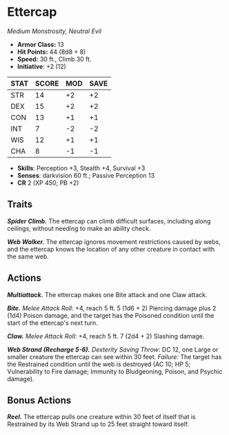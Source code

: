 # Ettercap

*Medium Monstrosity, Neutral Evil*

- **Armor Class:** 13
- **Hit Points:** 44 (8d8 + 8)
- **Speed:** 30 ft., Climb 30 ft.
- **Initiative**: +2 (12)

|STAT|SCORE|MOD|SAVE|
| --- | --- | --- | ---- |
| STR | 14 | +2 | +2 |
| DEX | 15 | +2 | +2 |
| CON | 13 | +1 | +1 |
| INT | 7 | -2 | -2 |
| WIS | 12 | +1 | +1 |
| CHA | 8 | -1 | -1 |

- **Skills**: Perception +3, Stealth +4, Survival +3
- **Senses**: darkvision 60 ft.; Passive Perception 13
- **CR** 2 (XP 450; PB +2)

## Traits

***Spider Climb.*** The ettercap can climb difficult surfaces, including along ceilings, without needing to make an ability check.

***Web Walker.*** The ettercap ignores movement restrictions caused by webs, and the ettercap knows the location of any other creature in contact with the same web.


## Actions

***Multiattack.*** The ettercap makes one Bite attack and one Claw attack.

***Bite.*** *Melee Attack Roll:* +4, reach 5 ft. 5 (1d6 + 2) Piercing damage plus 2 (1d4) Poison damage, and the target has the Poisoned condition until the start of the ettercap's next turn.

***Claw.*** *Melee Attack Roll:* +4, reach 5 ft. 7 (2d4 + 2) Slashing damage.

***Web Strand (Recharge 5-6).*** *Dexterity Saving Throw*: DC 12, one Large or smaller creature the ettercap can see within 30 feet. *Failure:*  The target has the Restrained condition until the web is destroyed (AC 10; HP 5; Vulnerability to Fire damage; Immunity to Bludgeoning, Poison, and Psychic damage).


## Bonus Actions

***Reel.*** The ettercap pulls one creature within 30 feet of itself that is Restrained by its Web Strand up to 25 feet straight toward itself.

